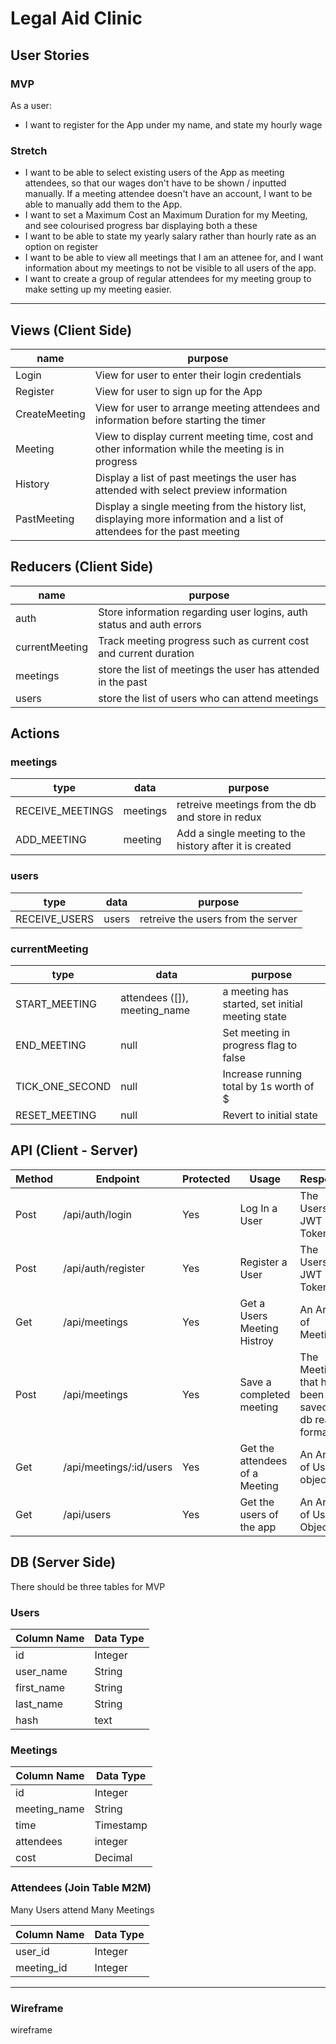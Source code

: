 # Legal Aid Clinic

## User Stories

### MVP

As a user:

- I want to register for the App under my name, and state my hourly wage

### Stretch

- I want to be able to select existing users of the App as meeting attendees, so that our wages don't have to be shown / inputted manually. If a meeting attendee doesn't have an account, I want to be able to manually add them to the App.
- I want to set a Maximum Cost an Maximum Duration for my Meeting, and see colourised progress bar displaying both a these
- I want to be able to state my yearly salary rather than hourly rate as an option on register
- I want to be able to view all meetings that I am an attenee for, and I want information about my meetings to not be visible to all users of the app.
- I want to create a group of regular attendees for my meeting group to make setting up my meeting easier.

---

## Views (Client Side)

| name          | purpose                                                                                                                  |
| ------------- | ------------------------------------------------------------------------------------------------------------------------ |
| Login         | View for user to enter their login credentials                                                                           |
| Register      | View for user to sign up for the App                                                                                     |
| CreateMeeting | View for user to arrange meeting attendees and information before starting the timer                                     |
| Meeting       | View to display current meeting time, cost and other information while the meeting is in progress                        |
| History       | Display a list of past meetings the user has attended with select preview information                                    |
| PastMeeting   | Display a single meeting from the history list, displaying more information and a list of attendees for the past meeting |

## Reducers (Client Side)

| name           | purpose                                                              |
| -------------- | -------------------------------------------------------------------- |
| auth           | Store information regarding user logins, auth status and auth errors |
| currentMeeting | Track meeting progress such as current cost and current duration     |
| meetings       | store the list of meetings the user has attended in the past         |
| users          | store the list of users who can attend meetings                      |

## Actions

### meetings

| type             | data     | purpose                                                 |
| ---------------- | -------- | ------------------------------------------------------- |
| RECEIVE_MEETINGS | meetings | retreive meetings from the db and store in redux        |
| ADD_MEETING      | meeting  | Add a single meeting to the history after it is created |

### users

| type          | data  | purpose                            |
| ------------- | ----- | ---------------------------------- |
| RECEIVE_USERS | users | retreive the users from the server |

### currentMeeting

| type            | data                         | purpose                                          |
| --------------- | ---------------------------- | ------------------------------------------------ |
| START_MEETING   | attendees ([]), meeting_name | a meeting has started, set initial meeting state |
| END_MEETING     | null                         | Set meeting in progress flag to false            |
| TICK_ONE_SECOND | null                         | Increase running total by 1s worth of \$         |
| RESET_MEETING   | null                         | Revert to initial state                          |

## API (Client - Server)

| Method | Endpoint                | Protected | Usage                          | Response                                          |
| ------ | ----------------------- | --------- | ------------------------------ | ------------------------------------------------- |
| Post   | /api/auth/login         | Yes       | Log In a User                  | The Users JWT Token                               |
| Post   | /api/auth/register      | Yes       | Register a User                | The Users JWT Token                               |
| Get    | /api/meetings           | Yes       | Get a Users Meeting Histroy    | An Array of Meetings                              |
| Post   | /api/meetings           | Yes       | Save a completed meeting       | The Meeting that has been saved in db read format |
| Get    | /api/meetings/:id/users | Yes       | Get the attendees of a Meeting | An Array of User objects                          |
| Get    | /api/users              | Yes       | Get the users of the app       | An Array of User Objects                          |

## DB (Server Side)

There should be three tables for MVP

### Users

| Column Name | Data Type |
| ----------- | --------- |
| id          | Integer   |
| user_name   | String    |
| first_name  | String    |
| last_name   | String    |
| hash        | text      |

### Meetings

| Column Name  | Data Type |
| ------------ | --------- |
| id           | Integer   |
| meeting_name | String    |
| time         | Timestamp |
| attendees    | integer   |
| cost         | Decimal   |

### Attendees (Join Table M2M)

Many Users attend Many Meetings

| Column Name | Data Type |
| ----------- | --------- |
| user_id     | Integer   |
| meeting_id  | Integer   |

---

### Wireframe

wireframe
